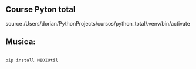 ## Course Pyton total



source /Users/dorian/PythonProjects/cursos/python_total/.venv/bin/activate




## Musica: 
```sh

pip install MIDIUtil

```

